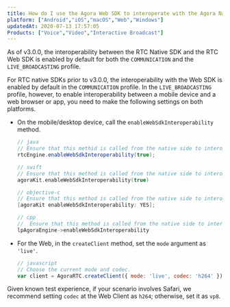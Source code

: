 ```yaml
---
title: How do I use the Agora Web SDK to interoperate with the Agora Native SDK?
platform: ["Android","iOS","macOS","Web","Windows"]
updatedAt: 2020-07-13 17:57:05
Products: ["Voice","Video","Interactive Broadcast"]
---
```

As of v3.0.0, the interoperability between the RTC Native SDK and the RTC Web SDK is enabled by default for both the `COMMUNICATION` and the `LIVE_BROADCASTING` profile.

For RTC native SDKs prior to v3.0.0, the interoperability with the Web SDK is enabled by default in the `COMMUNICATION` profile. In the `LIVE_BROADCASTING` profile, however, to enable interoperability between a mobile device and a web browser or app, you need to make the following settings on both platforms. 

* On the mobile/desktop device, call the `enableWebSdkInteroperability` method.

	```java
	// java
	// Ensure that this methid is called from the native side to interoperate with Web SDK.
	rtcEngine.enableWebSdkInteroperability(true);
	```

	```swift
	// swift
	// Ensure that this method is called from the native side to interoperate with the Web SDK.
	agoraKit.enableWebSdkInteroperability(true)
	```

	```objective-c
	// objective-c
	// Ensure that this method is called from the native side to interoperate with the Web SDK.
	[agoraKit enableWebSdkInteroperability: YES];
	```

	```cpp
	// cpp
	//  Ensure that this method is called from the native side to interoperate with the Web SDK.
	lpAgoraEngine->enableWebSdkInteroperability
	```

* For the Web, in the `createClient` method, set the `mode` argument as `'live'`.

	```javascript
	// javascript
	// Choose the current mode and codec.
	var client = AgoraRTC.createClient({ mode: 'live', codec: 'h264' });
	```

<div class="alert note">Given known test experience, if your scenario involves Safari, we recommend setting <code>codec</code> at the Web Client as <code>h264</code>; otherwise, set it as <code>vp8</code>.</div>





